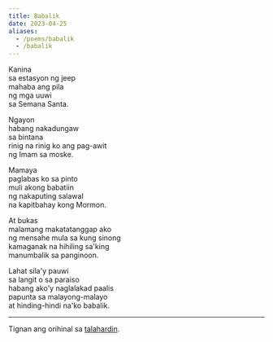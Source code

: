 ```yaml
---
title: Babalik
date: 2023-04-25
aliases:
  - /poems/babalik
  - /babalik
---
```

Kanina  
sa estasyon ng jeep  
mahaba ang pila  
ng mga uuwi  
sa Semana Santa.

Ngayon  
habang nakadungaw  
sa bintana  
rinig na rinig ko ang pag-awit  
ng Imam sa moske. 

Mamaya  
paglabas ko sa pinto  
muli akong babatiin  
ng nakaputing salawal  
na kapitbahay kong Mormon.  

At bukas  
malamang makatatanggap ako  
ng mensahe mula sa kung sinong  
kamaganak na hihiling sa'king  
manumbalik sa panginoon.  

Lahat sila'y pauwi  
sa langit o sa paraiso  
habang ako'y naglalakad paalis  
papunta sa malayong-malayo  
at hinding-hindi na'ko babalik.

***
Tignan ang orihinal sa [talahardin](https://talahardin.vinceimbat.com/babalik).